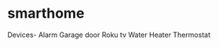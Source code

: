 # smarthome
Devices- Alarm
         Garage door
         Roku tv
         Water Heater
         Thermostat 
